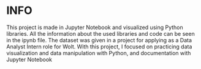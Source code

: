 ﻿# INFO

This project is made in Jupyter Notebook and visualized using Python libraries.
All the information about the used libraries and code can be seen in the ipynb file.
The dataset was given in a project for applying as a Data Analyst Intern role for Wolt.
With this project, I focused on practicing data visualization and data manipulation with Python, and documentation with Jupyter Notebook
